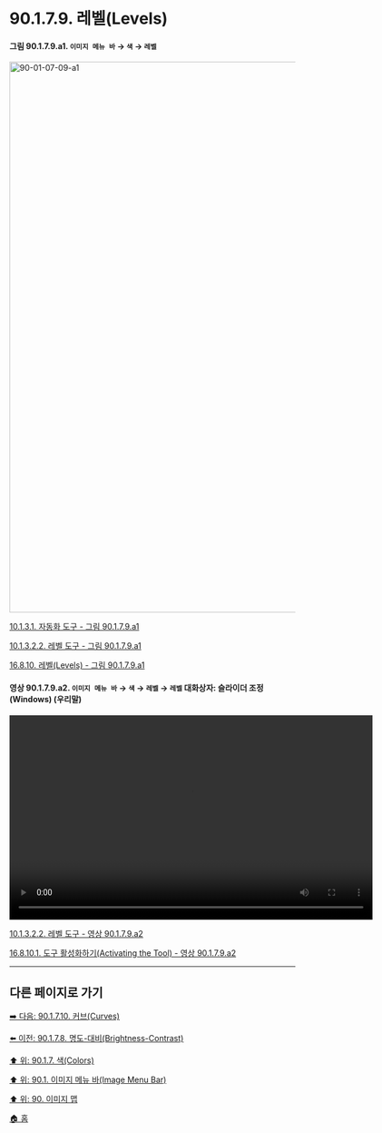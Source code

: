 # 90.1.7.9. 레벨(Levels)

<a id="90-01-07-09-a1"></a>

#### 그림 90.1.7.9.a1. `이미지 메뉴 바` → `색` → `레벨`
<img width="916" height="970" alt="90-01-07-09-a1" src="https://github.com/user-attachments/assets/67bf07ba-763c-4e47-919b-a6c0c44088a3" />

[10.1.3.1. 자동화 도구 - 그림 90.1.7.9.a1](./10-01-03-01-automated_tools.md#90-01-07-09-a1)

[10.1.3.2.2. 레벨 도구 - 그림 90.1.7.9.a1](./10-01-03-02-02-level.md#90-01-07-09-a1)

[16.8.10. 레벨(Levels) - 그림 90.1.7.9.a1](./16-08-10-00-levels.md#90-01-07-09-a1)

<a id="90-01-07-09-a2"></a>

#### 영상 90.1.7.9.a2. `이미지 메뉴 바` → `색` → `레벨` → `레벨` 대화상자: 슬라이더 조정 (Windows) (우리말)
<video controls="controls" width="640" height="360" src="https://github.com/wonder13662/gimp/assets/15767104/10213bb2-5c80-4ebd-8964-c6128ad89c3e"></video>

[10.1.3.2.2. 레벨 도구 - 영상 90.1.7.9.a2](./10-01-03-02-02-level.md#90-01-07-09-a2)

[16.8.10.1. 도구 활성화하기(Activating the Tool) - 영상 90.1.7.9.a2](./16-08-10-01-activating_the_tool.md#90-01-07-09-a2)

***

## 다른 페이지로 가기

[➡️ 다음: 90.1.7.10. 커브(Curves)](./90-01-07-10-curves.md)

[⬅️ 이전: 90.1.7.8. 명도-대비(Brightness-Contrast)](./90-01-07-08-brightness_contrast.md)

[⬆️ 위: 90.1.7. 색(Colors)](./90-01-07-00-colors.md)

[⬆️ 위: 90.1. 이미지 메뉴 바(Image Menu Bar)](./90-01-00-image-menu-bar.md)

[⬆️ 위: 90. 이미지 맵](./90-00-image-map.md)

[🏠 홈](./00-home.md)
